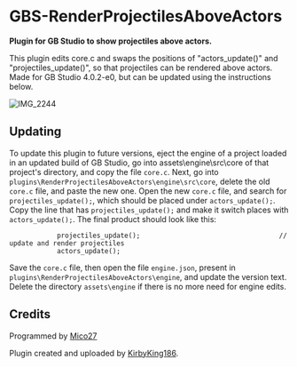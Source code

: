 # GBS-RenderProjectilesAboveActors
**Plugin for GB Studio to show projectiles above actors.**

This plugin edits core.c and swaps the positions of "actors_update()" and "projectiles_update()", so that projectiles can be rendered above actors. Made for GB Studio 4.0.2-e0, but can be updated using the instructions below.

![IMG_2244](https://github.com/user-attachments/assets/50e5d69a-c32d-448c-b725-741c8e04b33f)

## Updating
To update this plugin to future versions, eject the engine of a project loaded in an updated build of GB Studio, go into assets\engine\src\core of that project's directory, and copy the file `core.c`. Next, go into `plugins\RenderProjectilesAboveActors\engine\src\core`, delete the old `core.c` file, and paste the new one. Open the new `core.c` file, and search for `projectiles_update();`, which should be placed under `actors_update();`. Copy the line that has `projectiles_update();` and make it switch places with `actors_update();`. The final product should look like this:

                projectiles_update();                                   // update and render projectiles
                actors_update();

Save the `core.c` file, then open the file `engine.json`, present in `plugins\RenderProjectilesAboveActors\engine`, and update the version text. Delete the directory `assets\engine` if there is no more need for engine edits.

## Credits

Programmed by [Mico27](https://github.com/Mico27)

Plugin created and uploaded by [KirbyKing186](https://github.com/KirbyKing186).
